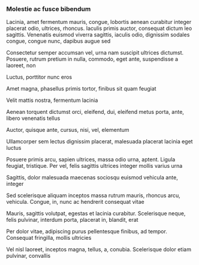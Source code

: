 ### Molestie ac fusce bibendum

Lacinia, amet fermentum mauris, congue, lobortis aenean curabitur integer placerat odio, ultrices, rhoncus. Iaculis primis auctor, consequat dictum leo sagittis. Venenatis euismod viverra sagittis, iaculis odio, dignissim sodales congue, congue nunc, dapibus augue sed

Consectetur semper accumsan vel, urna nam suscipit ultrices dictumst. Posuere, rutrum pretium in nulla, commodo, eget ante, suspendisse a laoreet, non

Luctus, porttitor nunc eros

Amet magna, phasellus primis tortor, finibus sit quam feugiat

Velit mattis nostra, fermentum lacinia

Aenean torquent dictumst orci, eleifend, dui, eleifend metus porta, ante, libero venenatis tellus

Auctor, quisque ante, cursus, nisi, vel, elementum

Ullamcorper sem lectus dignissim placerat, malesuada placerat lacinia eget luctus

Posuere primis arcu, sapien ultrices, massa odio urna, aptent. Ligula feugiat, tristique. Per vel, felis sagittis ultrices integer mollis varius urna

Sagittis, dolor malesuada maecenas sociosqu euismod vehicula ante, integer

Sed scelerisque aliquam inceptos massa rutrum mauris, rhoncus arcu, vehicula. Congue, in, nunc ac hendrerit consequat vitae

Mauris, sagittis volutpat, egestas et lacinia curabitur. Scelerisque neque, felis pulvinar, interdum porta, placerat in, blandit, erat

Per dolor vitae, adipiscing purus pellentesque finibus, ad tempor. Consequat fringilla, mollis ultricies

Vel nisl laoreet, inceptos magna, tellus, a, conubia. Scelerisque dolor etiam pulvinar, convallis


